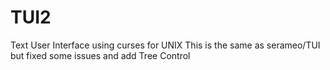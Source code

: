 # TUI2
Text User Interface using curses for UNIX
This is the same as serameo/TUI but fixed some issues and add Tree Control
